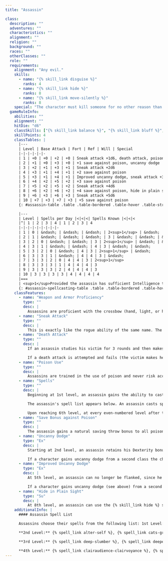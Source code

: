 ```yaml
---
title: "Assassin"

class:
  description: ""
  adventures: ""
  characteristics: ""
  alignment: ""
  religion: ""
  background: ""
  races: ""
  otherClasses: ""
  role: ""
  requirements:
    alignment: "Any evil."
    skills:
      - name: "{% skill_link disguise %}"
        ranks: 4
      - name: "{% skill_link hide %}"
        ranks: 8
      - name: "{% skill_link move-silently %}"
        ranks: 8
    special: "The character must kill someone for no other reason than to join the assassins."
  gameRuleInfo:
    abilities: ""
    alignment: ""
    hitDie: "d6"
    classSkills: ["{% skill_link balance %}", "{% skill_link bluff %}", "{% skill_link climb %}", "{% skill_link craft %}", "{% skill_link decipher-script %}", "{% skill_link diplomacy %}", "{% skill_link disable-device %}", "{% skill_link disguise %}", "{% skill_link escape-artist %}", "{% skill_link forgery %}", "{% skill_link gather-information %}", "{% skill_link hide %}", "{% skill_link intimidate %}", "{% skill_link jump %}", "{% skill_link listen %}", "{% skill_link move-silently %}", "{% skill_link open-lock %}", "{% skill_link search %}", "{% skill_link sense-motive %}", "{% skill_link sleight-of-hand %}", "{% skill_link spot %}", "{% skill_link swim %}", "{% skill_link tumble %}", "{% skill_link use-magic-device %}", "{% skill_link use-rope %}"]
    skillPoints: 4
    classTables: |
      |---
      | Level | Base Attack | Fort | Ref | Will | Special
      |-|-|-|-|-|-
      | 1 | +0 | +0 | +2 | +0 | Sneak attack +1d6, death attack, poison use, spells
      | 2 | +1 | +0 | +3 | +0 | +1 save against poison, uncanny dodge
      | 3 | +2 | +1 | +3 | +1 | Sneak attack +2d6
      | 4 | +3 | +1 | +4 | +1 | +2 save against poison
      | 5 | +3 | +1 | +4 | +1 | Improved uncanny dodge, sneak attack +3d6
      | 6 | +4 | +2 | +5 | +2 | +3 save against poison
      | 7 | +5 | +2 | +5 | +2 | Sneak attack +4d6
      | 8 | +6 | +2 | +6 | +2 | +4 save against poison, hide in plain sight
      | 9 | +6 | +3 | +6 | +3 | Sneak attack +5d6
      | 10 | +7 | +3 | +7 | +3 | +5 save against poison
      {: #assassin-table .table .table-bordered .table-hover .table-striped data-caption="Table: The Assassin" }

      |---
      | Level | Spells per Day |<|<|<| Spells Known |<|<|<
      |^| 1 | 2 | 3 | 4 | 1 | 2 | 3 | 4
      |-|-|-|-|-|-|-|-|-
      | 1 | 0 | &ndash; | &ndash; | &ndash; | 2<sup>1</sup> | &ndash; | &ndash; | &ndash;
      | 2 | 1 | &ndash; | &ndash; | &ndash; | 3 | &ndash; | &ndash; | &ndash;
      | 3 | 2 | 0 | &ndash; | &ndash; | 3 | 2<sup>1</sup> | &ndash; | &ndash;
      | 4 | 3 | 1 | &ndash; | &ndash; | 4 | 3 | &ndash; | &ndash;
      | 5 | 3 | 2 | 0 | &ndash; | 4 | 3 | 2<sup>1</sup> | &ndash;
      | 6 | 3 | 3 | 1 | &ndash; | 4 | 4 | 3 | &ndash;
      | 7 | 3 | 3 | 2 | 0 | 4 | 4 | 3 | 2<sup>1</sup>
      | 8 | 3 | 3 | 3 | 1 | 4 | 4 | 4 | 3
      | 9 | 3 | 3 | 3 | 2 | 4 | 4 | 4 | 3
      | 10 | 3 | 3 | 3 | 3 | 4 | 4 | 4 | 4
      |===
      | <sup>1</sup>Provided the assassin has sufficient Intelligence to have a bonus spell of this level. |<|<|<|<|<|<|<|<
      {: #assassin-spellcasting-table .table .table-bordered .table-hover .table-striped data-caption="Table: Assassin Spellcasting" }
    classFeatures:
      - name: "Weapon and Armor Proficiency"
        type: ""
        desc: |
          Assassins are proficient with the crossbow (hand, light, or heavy), dagger (any type), dart, rapier, sap, shortbow (normal and composite), and short sword. Assassins are proficient with light armor but not with shields.
      - name: "Sneak Attack"
        type: ""
        desc: |
          This is exactly like the rogue ability of the same name. The extra damage dealt increases by +1d6 every other level (1st, 3rd, 5th, 7th, and 9th). If an assassin gets a sneak attack bonus from another source the bonuses on damage stack.
      - name: "Death Attack"
        type: ""
        desc: |
          If an assassin studies his victim for 3 rounds and then makes a sneak attack with a melee weapon that successfully deals damage, the sneak attack has the additional effect of possibly either paralyzing or killing the target (assassin's choice). While studying the victim, the assassin can undertake other actions so long as his attention stays focused on the target and the target does not detect the assassin or recognize the assassin as an enemy. If the victim of such an attack fails a Fortitude save (DC 10 + the assassin's class level + the assassin's Int modifier) against the kill effect, she dies. If the saving throw fails against the paralysis effect, the victim is rendered helpless and unable to act for 1d6 rounds plus 1 round per level of the assassin. If the victim's saving throw succeeds, the attack is just a normal sneak attack. Once the assassin has completed the 3 rounds of study, he must make the death attack within the next 3 rounds.

          If a death attack is attempted and fails (the victim makes her save) or if the assassin does not launch the attack within 3 rounds of completing the study, 3 new rounds of study are required before he can attempt another death attack.
      - name: "Poison Use"
        type: ""
        desc: |
          Assassins are trained in the use of poison and never risk accidentally poisoning themselves when applying poison to a blade.
      - name: "Spells"
        type: ""
        desc: |
          Beginning at 1st level, an assassin gains the ability to cast a number of arcane spells. To cast a spell, an assassin must have an Intelligence score of at least 10 + the spell's level, so an assassin with an Intelligence of 10 or lower cannot cast these spells. Assassin bonus spells are based on Intelligence, and saving throws against these spells have a DC of 10 + spell level + the assassin's Intelligence bonus. When the assassin gets 0 spells per day of a given spell level he gains only the bonus spells he would be entitled to based on his Intelligence score for that spell level."

          The assassin's spell list appears below. An assassin casts spells just as a bard does.

          Upon reaching 6th level, at every even-numbered level after that (8th and 10th), an assassin can choose to learn a new spell in place of one he already knows. The new spell's level must be the same as that of the spell being exchanged, and it must be at least two levels lower than the highest-level assassin spell the assassin can cast. An assassin may swap only a single spell at any given level, and must choose whether or not to swap the spell at the same time that he gains new spells known for that level.
      - name: "Save Bonus against Poison"
        type: ""
        desc: |
          The assassin gains a natural saving throw bonus to all poisons gained at 2nd level that increases by +1 for every two additional levels the assassin gains.
      - name: "Uncanny Dodge"
        type: "Ex"
        desc: |
          Starting at 2nd level, an assassin retains his Dexterity bonus to AC (if any) regardless of being caught flat-footed or struck by an invisible attacker. (He still loses any Dexterity bonus to AC if immobilized.)

          If a character gains uncanny dodge from a second class the character automatically gains improved uncanny dodge (see below).
      - name: "Improved Uncanny Dodge"
        type: "Ex"
        desc: |
          At 5th level, an assassin can no longer be flanked, since he can react to opponents on opposite sides of him as easily as he can react to a single attacker. This defense denies rogues the ability to use flank attacks to sneak attack the assassin. The exception to this defense is that a rogue at least four levels higher than the assassin can flank him (and thus sneak attack him).

          If a character gains uncanny dodge (see above) from a second class the character automatically gains improved uncanny dodge, and the levels from those classes stack to determine the minimum rogue level required to flank the character.
      - name: "Hide in Plain Sight"
        type: "Su"
        desc: |
          At 8th level, an assassin can use the {% skill_link hide %} skill even while being observed. As long as he is within 10 feet of some sort of shadow, an assassin can hide himself from view in the open without having anything to actually hide behind. He cannot, however, hide in his own shadow.
    additionalInfo: |
      #### Assassin Spell List

      Assassins choose their spells from the following list: 1st Level: _disguise self, detect poison, feather fall, ghost sound, jump, obscuring mist, sleep, true strike._

      **2nd Level:** {% spell_link alter-self %}, {% spell_link cats-grace %}, {% spell_link darkness %}, {% spell_link foxs-cunning %}, {% spell_link illusory-script %}, {% spell_link invisibility %}, _pass without trace_, {% spell_link spider-climb %}, {% spell_link undetectable-alignment %}.

      **3rd Level:** {% spell_link deep-slumber %}, {% spell_link deeper-darkness %}, {% spell_link false-life %}, {% spell_link magic-circle-against-good %}, {% spell_link misdirection %}, {% spell_link nondetection %}.

      **4th Level:** {% spell_link clairaudience-clairvoyance %}, {% spell_link dimension-door %}, {% spell_link freedom-of-movement %} {% spell_link glibness %}, _greater invisibility_, {% spell_link locate-creature %}, {% spell_link modify-memory %}, {% spell_link poison %}.
---
```

